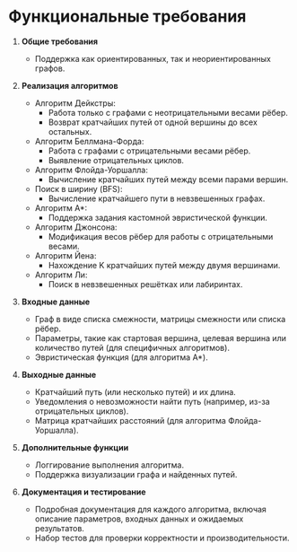 # Функциональные требования  

1. **Общие требования**  
   - Поддержка как ориентированных, так и неориентированных графов.  

2. **Реализация алгоритмов**  
   - Алгоритм Дейкстры:
     - Работа только с графами с неотрицательными весами рёбер.
     - Возврат кратчайших путей от одной вершины до всех остальных.  
   - Алгоритм Беллмана-Форда:
     - Работа с графами с отрицательными весами рёбер.
     - Выявление отрицательных циклов.  
   - Алгоритм Флойда-Уоршалла:
     - Вычисление кратчайших путей между всеми парами вершин.  
   - Поиск в ширину (BFS):
     - Вычисление кратчайшего пути в невзвешенных графах.  
   - Алгоритм A*:
     - Поддержка задания кастомной эвристической функции.  
   - Алгоритм Джонсона:
     - Модификация весов рёбер для работы с отрицательными весами.  
   - Алгоритм Йена:
     - Нахождение K кратчайших путей между двумя вершинами.  
   - Алгоритм Ли:
     - Поиск в невзвешенных решётках или лабиринтах.  

3. **Входные данные**  
   - Граф в виде списка смежности, матрицы смежности или списка рёбер.  
   - Параметры, такие как стартовая вершина, целевая вершина или количество путей (для специфичных алгоритмов).  
   - Эвристическая функция (для алгоритма A*).  

4. **Выходные данные**  
   - Кратчайший путь (или несколько путей) и их длина.  
   - Уведомления о невозможности найти путь (например, из-за отрицательных циклов).  
   - Матрица кратчайших расстояний (для алгоритма Флойда-Уоршалла).  

5. **Дополнительные функции**  
   - Логгирование выполнения алгоритма.  
   - Поддержка визуализации графа и найденных путей.  

6. **Документация и тестирование**  
   - Подробная документация для каждого алгоритма, включая описание параметров, входных данных и ожидаемых результатов.  
   - Набор тестов для проверки корректности и производительности.  
